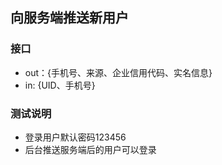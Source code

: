 ## 向服务端推送新用户

### 接口
* out：{手机号、来源、企业信用代码、实名信息}
* in: {UID、手机号}


### 测试说明
* 登录用户默认密码123456
* 后台推送服务端后的用户可以登录
